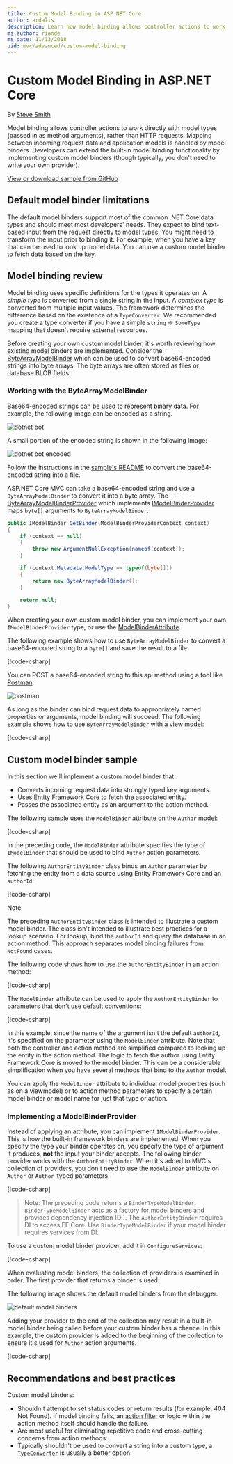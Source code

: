 ```yaml
---
title: Custom Model Binding in ASP.NET Core
author: ardalis
description: Learn how model binding allows controller actions to work directly with model types in ASP.NET Core.
ms.author: riande
ms.date: 11/13/2018
uid: mvc/advanced/custom-model-binding
---
```

# Custom Model Binding in ASP.NET Core

By [Steve Smith](https://ardalis.com/)

Model binding allows controller actions to work directly with model types (passed in as method arguments), rather than HTTP requests. Mapping between incoming request data and application models is handled by model binders. Developers can extend the built-in model binding functionality by implementing custom model binders (though typically, you don't need to write your own provider).

[View or download sample from GitHub](https://github.com/aspnet/AspNetCore.Docs/tree/master/aspnetcore/mvc/advanced/custom-model-binding/)

## Default model binder limitations

The default model binders support most of the common .NET Core data types and should meet most developers' needs. They expect to bind text-based input from the request directly to model types. You might need to transform the input prior to binding it. For example, when you have a key that can be used to look up model data. You can use a custom model binder to fetch data based on the key.

## Model binding review

Model binding uses specific definitions for the types it operates on. A *simple type* is converted from a single string in the input. A *complex type* is converted from multiple input values. The framework determines the difference based on the existence of a `TypeConverter`. We recommended you create a type converter if you have a simple `string` -> `SomeType` mapping that doesn't require external resources.

Before creating your own custom model binder, it's worth reviewing how existing model binders are implemented. Consider the [ByteArrayModelBinder](/dotnet/api/microsoft.aspnetcore.mvc.modelbinding.binders.bytearraymodelbinder) which can be used to convert base64-encoded strings into byte arrays. The byte arrays are often stored as files or database BLOB fields.

### Working with the ByteArrayModelBinder

Base64-encoded strings can be used to represent binary data. For example, the following image can be encoded as a string.

![dotnet bot](custom-model-binding/images/bot.png "dotnet bot")

A small portion of the encoded string is shown in the following image:

![dotnet bot encoded](custom-model-binding/images/encoded-bot.png "dotnet bot encoded")

Follow the instructions in the [sample's README](https://github.com/aspnet/AspNetCore.Docs/blob/master/aspnetcore/mvc/advanced/custom-model-binding/sample/CustomModelBindingSample/README.md) to convert the base64-encoded string into a file.

ASP.NET Core MVC can take a base64-encoded string and use a `ByteArrayModelBinder` to convert it into a byte array. The [ByteArrayModelBinderProvider](/dotnet/api/microsoft.aspnetcore.mvc.modelbinding.binders.bytearraymodelbinderprovider) which implements [IModelBinderProvider](/dotnet/api/microsoft.aspnetcore.mvc.modelbinding.imodelbinderprovider) maps `byte[]` arguments to `ByteArrayModelBinder`:

```csharp
public IModelBinder GetBinder(ModelBinderProviderContext context)
{
    if (context == null)
    {
        throw new ArgumentNullException(nameof(context));
    }

    if (context.Metadata.ModelType == typeof(byte[]))
    {
        return new ByteArrayModelBinder();
    }

    return null;
}
```

When creating your own custom model binder, you can implement your own `IModelBinderProvider` type, or use the [ModelBinderAttribute](/dotnet/api/microsoft.aspnetcore.mvc.modelbinderattribute).

The following example shows how to use `ByteArrayModelBinder` to convert a base64-encoded string to a `byte[]` and save the result to a file:

[!code-csharp[](custom-model-binding/sample/CustomModelBindingSample/Controllers/ImageController.cs?name=post1&highlight=3)]

You can POST a base64-encoded string to this api method using a tool like [Postman](https://www.getpostman.com/):

![postman](custom-model-binding/images/postman.png "postman")

As long as the binder can bind request data to appropriately named properties or arguments, model binding will succeed. The following example shows how to use `ByteArrayModelBinder` with a view model:

[!code-csharp[](custom-model-binding/sample/CustomModelBindingSample/Controllers/ImageController.cs?name=post2&highlight=2)]

## Custom model binder sample

In this section we'll implement a custom model binder that:

- Converts incoming request data into strongly typed key arguments.
- Uses Entity Framework Core to fetch the associated entity.
- Passes the associated entity as an argument to the action method.

The following sample uses the `ModelBinder` attribute on the `Author` model:

[!code-csharp[](custom-model-binding/sample/CustomModelBindingSample/Data/Author.cs?highlight=10)]

In the preceding code, the `ModelBinder` attribute specifies the type of `IModelBinder` that should be used to bind `Author` action parameters.

The following `AuthorEntityBinder` class binds an `Author` parameter by fetching the entity from a data source using Entity Framework Core and an `authorId`:

[!code-csharp[](custom-model-binding/sample/CustomModelBindingSample/Binders/AuthorEntityBinder.cs?name=demo)]

> [!NOTE]
> The preceding `AuthorEntityBinder` class is intended to illustrate a custom model binder. The class isn't intended to illustrate best practices for a lookup scenario. For lookup, bind the `authorId` and query the database in an action method. This approach separates model binding failures from `NotFound` cases.

The following code shows how to use the `AuthorEntityBinder` in an action method:

[!code-csharp[](custom-model-binding/sample/CustomModelBindingSample/Controllers/BoundAuthorsController.cs?name=demo2&highlight=2)]

The `ModelBinder` attribute can be used to apply the `AuthorEntityBinder` to parameters that don't use default conventions:

[!code-csharp[](custom-model-binding/sample/CustomModelBindingSample/Controllers/BoundAuthorsController.cs?name=demo1&highlight=2)]

In this example, since the name of the argument isn't the default `authorId`, it's specified on the parameter using the `ModelBinder` attribute. Note that both the controller and action method are simplified compared to looking up the entity in the action method. The logic to fetch the author using Entity Framework Core is moved to the model binder. This can be a considerable simplification when you have several methods that bind to the `Author` model.

You can apply the `ModelBinder` attribute to individual model properties (such as on a viewmodel) or to action method parameters to specify a certain model binder or model name for just that type or action.

### Implementing a ModelBinderProvider

Instead of applying an attribute, you can implement `IModelBinderProvider`. This is how the built-in framework binders are implemented. When you specify the type your binder operates on, you specify the type of argument it produces, **not** the input your binder accepts. The following binder provider works with the `AuthorEntityBinder`. When it's added to MVC's collection of providers, you don't need to use the `ModelBinder` attribute on `Author` or `Author`-typed parameters.

[!code-csharp[](custom-model-binding/sample/CustomModelBindingSample/Binders/AuthorEntityBinderProvider.cs?highlight=17-20)]

> Note:
> The preceding code returns a `BinderTypeModelBinder`. `BinderTypeModelBinder` acts as a factory for model binders and provides dependency injection (DI). The `AuthorEntityBinder` requires DI to access EF Core. Use `BinderTypeModelBinder` if your model binder requires services from DI.

To use a custom model binder provider, add it in `ConfigureServices`:

[!code-csharp[](custom-model-binding/sample/CustomModelBindingSample/Startup.cs?name=callout&highlight=5-9)]

When evaluating model binders, the collection of providers is examined in order. The first provider that returns a binder is used.

The following image shows the default model binders from the debugger.

![default model binders](custom-model-binding/images/default-model-binders.png "default model binders")

Adding your provider to the end of the collection may result in a built-in model binder being called before your custom binder has a chance. In this example, the custom provider is added to the beginning of the collection to ensure it's used for `Author` action arguments.

[!code-csharp[](custom-model-binding/sample/CustomModelBindingSample/Startup.cs?name=callout&highlight=5-9)]

## Recommendations and best practices

Custom model binders:

- Shouldn't attempt to set status codes or return results (for example, 404 Not Found). If model binding fails, an [action filter](xref:mvc/controllers/filters) or logic within the action method itself should handle the failure.
- Are most useful for eliminating repetitive code and cross-cutting concerns from action methods.
- Typically shouldn't be used to convert a string into a custom type, a [`TypeConverter`](/dotnet/api/system.componentmodel.typeconverter) is usually a better option.
